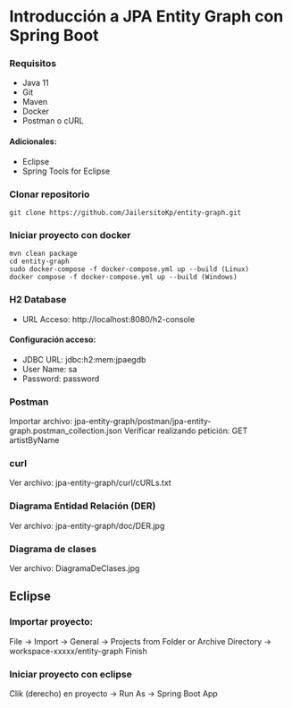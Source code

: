 # Introducción a JPA Entity Graph con Spring Boot

### Requisitos
* Java 11
* Git
* Maven
* Docker
* Postman o cURL
#### Adicionales:
 * Eclipse
 * Spring Tools for Eclipse

### Clonar repositorio
```
git clone https://github.com/JailersitoKp/entity-graph.git
```

### Iniciar proyecto con docker
```
mvn clean package
cd entity-graph
sudo docker-compose -f docker-compose.yml up --build (Linux)
docker compose -f docker-compose.yml up --build (Windows)
```

### H2 Database
* URL Acceso:
  http://localhost:8080/h2-console
  
#### Configuración acceso:
* JDBC URL: jdbc:h2:mem:jpaegdb
* User Name: sa
* Password: password

### Postman
Importar archivo: jpa-entity-graph/postman/jpa-entity-graph.postman_collection.json
Verificar realizando petición: GET artistByName

### curl
Ver archivo: jpa-entity-graph/curl/cURLs.txt

### Diagrama Entidad Relación (DER)
Ver archivo: jpa-entity-graph/doc/DER.jpg

### Diagrama de clases
Ver archivo: DiagramaDeClases.jpg

## Eclipse
### Importar proyecto:
File -> Import -> General -> Projects from Folder or Archive
Directory -> workspace-xxxxx/entity-graph
Finish

### Iniciar proyecto con eclipse
Clik (derecho) en proyecto -> Run As -> Spring Boot App
